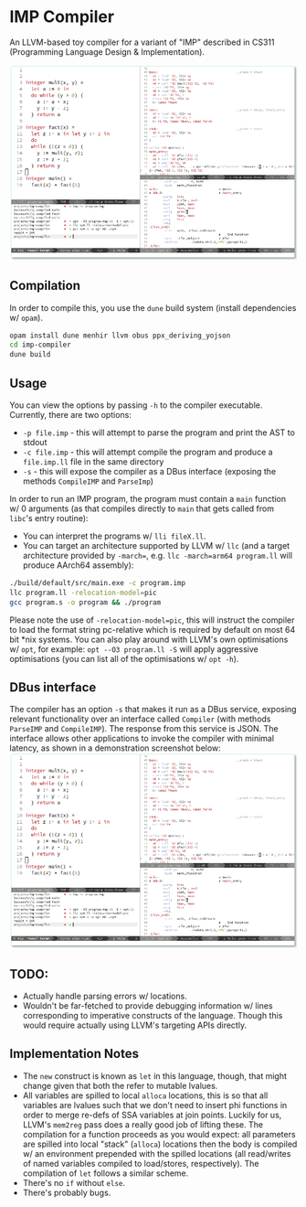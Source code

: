# IMP Compiler
An LLVM-based toy compiler for a variant of "IMP" described in CS311 (Programming Language Design & Implementation). 

![screenshot](meta/screen.png)

## Compilation
In order to compile this, you use the `dune` build system (install dependencies w/ `opam`).
```bash
opam install dune menhir llvm obus ppx_deriving_yojson
cd imp-compiler
dune build
```

## Usage
You can view the options by passing `-h` to the compiler executable.
Currently, there are two options:
- `-p file.imp` - this will attempt to parse the program and print the AST to stdout
- `-c file.imp` - this will attempt compile the program and produce a `file.imp.ll` file in the same directory
- `-s` - this will expose the compiler as a DBus interface (exposing the methods `CompileIMP` and `ParseImp`)

In order to run an IMP program, the program must contain a `main` function w/ 0 arguments (as that compiles directly to `main` that gets called from `libc`'s entry routine):

- You can interpret the programs w/ `lli fileX.ll`.
- You can target an architecture supported by LLVM w/ `llc` (and a target architecture provided by `-march=`, e.g. `llc -march=arm64 program.ll` will produce AArch64 assembly):
```bash
./build/default/src/main.exe -c program.imp
llc program.ll -relocation-model=pic
gcc program.s -o program && ./program
```
Please note the use of `-relocation-model=pic`, this will instruct the compiler to load the format string pc-relative which is required by default on most 64 bit *nix systems.
You can also play around with LLVM's own optimisations w/ `opt`, for example: `opt --O3 program.ll -S` will apply aggressive optimisations (you can list all of the optimisations w/ `opt -h`).

## DBus interface
The compiler has an option `-s` that makes it run as a DBus service, exposing relevant functionality over an interface called `Compiler` (with methods `ParseIMP` and `CompileIMP`). The response from this service is JSON. The interface allows other applications to invoke the compiler with minimal latency, as shown in a demonstration screenshot below:
![screenshot](meta/screen.png)

## TODO:
- Actually handle parsing errors w/ locations.
- Wouldn't be far-fetched to provide debugging information w/ lines corresponding to imperative constructs of the language. Though this would require actually using LLVM's targeting APIs directly.

## Implementation Notes 
- The `new` construct is known as `let` in this language, though, that might change given that both the refer to mutable lvalues.
- All variables are spilled to local `alloca` locations, this is so that all variables are lvalues such that we don't need to insert phi functions in order to merge re-defs of SSA variables at join points. Luckily for us, LLVM's `mem2reg` pass does a really good job of lifting these. The compilation for a function proceeds as you would expect: all parameters are spilled into local "stack" (`alloca`) locations then the body is compiled w/ an environment prepended with the spilled locations (all read/writes of named variables compiled to load/stores, respectively). The compilation of `let` follows  a similar scheme.
- There's no `if` without `else`.
- There's probably bugs. 
